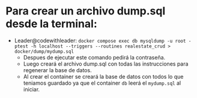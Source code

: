 # Para crear un archivo dump.sql desde la terminal:

- Leader@codewithleader: `docker compose exec db mysqldump -u root -ptest -h localhost --triggers --routines realestate_crud > docker/dump/mydump.sql`
  - Despues de ejecutar este comando pedirá la contraseña.
  - Luego creará el archivo dump.sql con todas las instrucciones para regenerar la base de datos.
  - Al crear el container se creará la base de datos con todos lo que teniamos guardado ya que el container `db` leerá el `mydump.sql` al iniciar.
